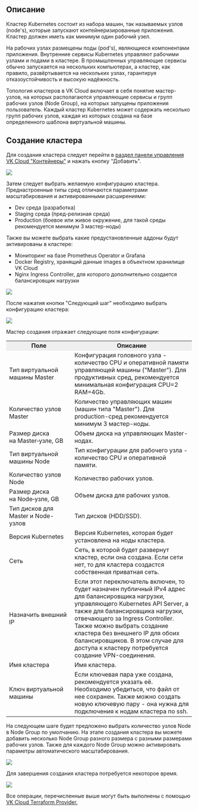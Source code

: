 ## Описание

Кластер Kubernetes состоит из набора машин, так называемых узлов (node's), которые запускают контейнеризированные приложения. Кластер должен иметь как минимум один рабочий узел.

На рабочих узлах размещены поды (pod's), являющиеся компонентами приложения. Внутренние сервисы Kubernetes управляют рабочими узлами и подами в кластере. В промышленных управляющие сервисы обычно запускается на нескольких компьютерах, а кластер, как правило, развёртывается на нескольких узлах, гарантируя отказоустойчивость и высокую надёжность.

Топология кластеров в VK Cloud включает в себя понятие мастер-узлов, на которых располагаются управляющие сервисы и групп рабочих узлов (Node Group), на которых запущены приложения пользователь. Каждый кластер Kubernetes может содержать несколько групп рабочих узлов, каждая из которых создана на базе определенного шаблона виртуальной машины.

## Создание кластера

Для создания кластера следует перейти в [раздел панели управления VK Cloud "Контейнеры"](https://mcs.mail.ru/app/services/containers/add/) и нажать кнопку "Добавить".

![](./assets/1598986561482-1598986561482.png)

Затем следует выбрать желаемую конфигурацию кластера. Преднастроенные типы сред отличаются параметрами масштабирования и активированными расширениями:

- Dev среда (разработка)
- Staging среда (пред-релизная среда)
- Production (боевое или живое окружение, для такой среды рекомендуется минимум 3 мастер-ноды)

Также вы можете выбрать какие предустановленные аддоны будут активированы в кластере:

- Мониторинг на базе Prometheus Operator и Grafana
- Docker Registry, хранящий данные images в объектном хранилище VK Cloud
- Nginx Ingress Controller, для которого дополнительно создается балансировщик нагрузки

![](./assets/helpjuice_production-2fuploads-2fupload-2fimage-2f7055-2fdirect-2f1610642560891-1610642560891.png)

После нажатия кнопки "Следующий шаг" необходимо выбрать конфигурацию кластера:

![](./assets/helpjuice_production-2fuploads-2fupload-2fimage-2f7055-2fdirect-2f1610642611733-1610642611733.png)

Мастер создания отражает следующие поля конфигурации:

<table border="0" cellpadding="0" cellspacing="0" style="margin-right: calc(0%); width: 100%;" width="568"><tbody><tr><td height="19" style="background-color: rgb(239, 239, 239); text-align: center;" width="35.2112676056338%"><strong>Поле</strong></td><td style="background-color: rgb(239, 239, 239); text-align: center;" width="64.78873239436619%"><strong>Описание</strong></td></tr><tr><td class="xl65" height="38" width="35.2112676056338%">Тип виртуальной машины Master</td><td class="xl65" width="64.78873239436619%">Конфигурация головного узла - количество CPU и оперативной памяти управляющей машины ("Master"). Для продуктивных сред, рекомендуется минимальная конфигурация CPU=2 RAM=4Gb.&nbsp;</td></tr><tr><td class="xl65" height="38" width="35.2112676056338%">Количество узлов Master</td><td class="xl65" width="64.78873239436619%">Количество управляющих машин (машин типа "Master"). Для production-сред рекомендуется минимум 3 мастер-ноды.&nbsp;</td></tr><tr><td class="xl65" height="38" width="35.2112676056338%">Размер диска на&nbsp;Master‑узле, GB</td><td class="xl65" width="64.78873239436619%">Объем диска на управляющих Master-нодах.&nbsp;</td></tr><tr><td class="xl65" height="38" width="35.2112676056338%">Тип виртуальной машины Node</td><td class="xl65" width="64.78873239436619%">Тип конфигурации для рабочего узла - количество CPU и оперативной памяти.</td></tr><tr><td class="xl65" height="19" width="35.2112676056338%">Количество узлов Node</td><td class="xl65" width="64.78873239436619%">Количество рабочих узлов.</td></tr><tr><td class="xl65" height="38" width="35.2112676056338%">Размер диска на&nbsp;Node‑узле, GB</td><td class="xl65" width="64.78873239436619%">Объем диска для рабочих узлов.</td></tr><tr><td class="xl65" height="58" width="35.2112676056338%">Тип дисков для Master и Node-узлов</td><td class="xl65" width="64.78873239436619%">Тип дисков (HDD/SSD).&nbsp;</td></tr><tr><td class="xl65" height="38" width="35.2112676056338%">Версия Kubernetes</td><td class="xl65" width="64.78873239436619%">Версия Kubernetes, которая будет установлена на ноды кластера.</td></tr><tr><td class="xl65" height="77" width="35.2112676056338%">Сеть</td><td class="xl65" width="64.78873239436619%">Сеть, в которой будет развернут кластер, если она создана. Если сети нет, то для кластера создастся собственная приватная сеть.</td></tr><tr><td>Назначить внешний IP</td><td class="currently-active">Если этот переключатель включен, то будет назначен публичный IPv4 адрес для балансировщика нагрузки, управляющего Kubernetes API Server, а также для балансировщика нагрузки, отвечающего за Ingress Controller.<br>Также можно выбрать создание кластера без внешнего IP для обоих балансировщиков. В этом случае для доступа к кластеру потребуется создание VPN-соединения.&nbsp;</td></tr><tr><td class="xl65" height="19" width="35.2112676056338%">Имя кластера</td><td class="xl65" width="64.78873239436619%">Имя кластера.</td></tr><tr><td class="xl65" height="77" width="35.2112676056338%">Ключ виртуальной машины</td><td class="xl65" width="64.78873239436619%">Если ключевая пара уже создана, рекомендуется указать её. Необходимо убедиться, что файл от нее сохранен. Также можно создать новую ключевую пару - она нужна для подключения к нодам кластера по ssh.</td></tr></tbody></table>

На следующем шаге будет предложено выбрать количество узлов Node в Node Group по умолчанию. На этапе создания кластера вы можете добавить несколько Node Group разного размера с разными размерами рабочих узлов. Также для каждого Node Group можно активировать параметры автоматического масштабирования.

![](./assets/1603752129195-gruppy-uzlov.jpg)

Для завершения создания кластера потребуется некоторое время.

![](./assets/1598986650096-1598986650096.png)

Все операции, перечисленные выше могут быть выполнены с помощью [VK Cloud Terraform Provider.](/ru/base/k8s/k8s-terraform/k8s-terraform-create)
